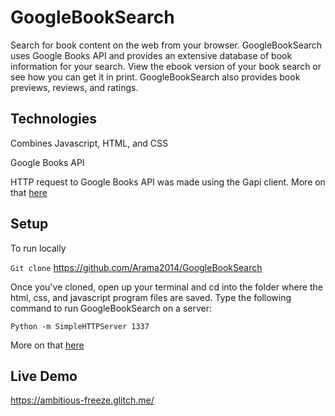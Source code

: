 # GoogleBookSearch

Search for book content on the web from your browser. GoogleBookSearch uses Google Books API and provides an extensive database of book information for your search.  View the ebook version of your book search or see how you can get it in print.  GoogleBookSearch also provides book previews, reviews, and ratings.


## Technologies
Combines Javascript, HTML, and CSS
 
Google Books API 

HTTP request to Google Books API was made using the Gapi client.
More on that [here](https://developers.google.com/books/docs/v1/getting_started)

## Setup

To run locally
 
`Git clone`         <https://github.com/Arama2014/GoogleBookSearch>

Once you've cloned,  open up your terminal and cd into the folder where the html, css, and javascript program files are saved. Type the following command to run GoogleBookSearch on a server:

`Python -m SimpleHTTPServer 1337 `

More on that [here](https://gist.github.com/jgravois/5e73b56fa7756fd00b89)


## Live Demo 
<https://ambitious-freeze.glitch.me/>


